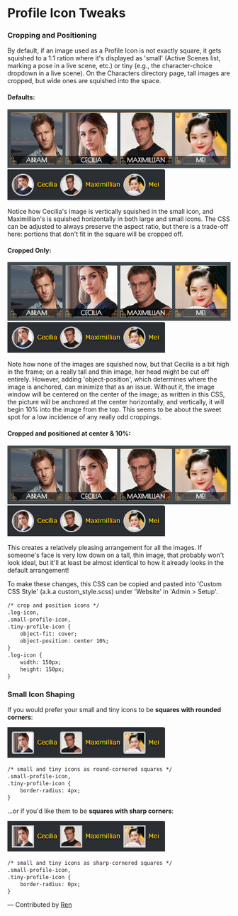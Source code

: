# Profile Icon Tweaks

### Cropping and Positioning

By default, if an image used as a Profile Icon is not exactly square, it gets squished to a 1:1 ration where it's displayed as 'small' (Active Scenes list, marking a pose in a live scene, etc.) or tiny (e.g., the character-choice dropdown in a live scene). On the Characters directory page, tall images are cropped, but wide ones are squished into the space.

#### Defaults:

![The default positioning/ratio as of Jan 2020](log-icon-default.jpg)
![Same for the small icons](small-icon-default.jpg)

Notice how Cecilia's image is vertically squished in the small icon, and Maximillian's is squished horizontally in both large and small icons. The CSS can be adjusted to always preserve the aspect ratio, but there is a trade-off here: portions that don't fit in the square will be cropped off. 

#### Cropped Only:

![The above with only object-fit applied](log-icon-cropped.jpg)
![Same for the small icons](small-icon-cropped.jpg)

Note how none of the images are squished now, but that Cecilia is a bit high in the frame; on a really tall and thin image, her head might be cut off entirely. However, adding 'object-position', which determines where the image is anchored, can minimize that as an issue. Without it, the image window will be centered on the center of the image; as written in this CSS, the picture will be anchored at the center horizontally, and vertically, it will begin 10% into the image from the top. This seems to be about the sweet spot for a low incidence of any really odd croppings.

#### Cropped and positioned at center & 10%:

![The above also positioned with object-position](log-icon-positioned.jpg)
![Same for the small icons](small-icon-positioned.jpg)

This creates a relatively pleasing arrangement for all the images. If someone's face is very low down on a tall, thin image, that probably won't look ideal, but it'll at least be almost identical to how it already looks in the default arrangement!

To make these changes, this CSS can be copied and pasted into 'Custom CSS Style' (a.k.a custom_style.scss) under 'Website' in 'Admin > Setup'.

    /* crop and position icons */
    .log-icon,
    .small-profile-icon,
    .tiny-profile-icon {
        object-fit: cover;
        object-position: center 10%;
    }
    .log-icon {
        width: 150px;
        height: 150px;
    }

### Small Icon Shaping

If you would prefer your small and tiny icons to be **squares with rounded corners**:

![Small icons as rounded squares](small-icon-rounded-square.jpg)

    /* small and tiny icons as round-cornered squares */
    .small-profile-icon,
    .tiny-profile-icon {
        border-radius: 4px;
    }
    
...or if you'd like them to be **squares with sharp corners**:

![Small icons as sharp squares](small-icon-square.jpg)

    /* small and tiny icons as sharp-cornered squares */
    .small-profile-icon,
    .tiny-profile-icon {
        border-radius: 0px;
    }

&mdash; Contributed by [Ren](https://arescentral.aresmush.com/handle/Ren)

